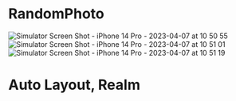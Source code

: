 # RandomPhoto

![Simulator Screen Shot - iPhone 14 Pro - 2023-04-07 at 10 50 55](https://user-images.githubusercontent.com/101789611/230554959-25c799c1-124d-4ac7-b505-d973ec0aeb29.png)
![Simulator Screen Shot - iPhone 14 Pro - 2023-04-07 at 10 51 01](https://user-images.githubusercontent.com/101789611/230554971-de901459-70e2-4358-be18-4536b006d421.png)
![Simulator Screen Shot - iPhone 14 Pro - 2023-04-07 at 10 51 19](https://user-images.githubusercontent.com/101789611/230554973-9bddb2e4-7d25-4efe-890e-8bcaa2dadadb.png)

# Auto Layout, Realm

